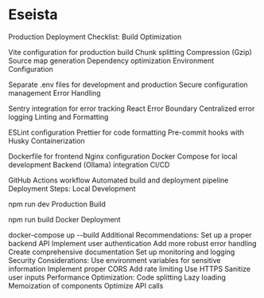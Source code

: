 # Eseista
Production Deployment Checklist:
Build Optimization

Vite configuration for production build
Chunk splitting
Compression (Gzip)
Source map generation
Dependency optimization
Environment Configuration

Separate .env files for development and production
Secure configuration management
Error Handling

Sentry integration for error tracking
React Error Boundary
Centralized error logging
Linting and Formatting

ESLint configuration
Prettier for code formatting
Pre-commit hooks with Husky
Containerization

Dockerfile for frontend
Nginx configuration
Docker Compose for local development
Backend (Ollama) integration
CI/CD

GitHub Actions workflow
Automated build and deployment pipeline
Deployment Steps:
Local Development


npm run dev
Production Build


npm run build
Docker Deployment


docker-compose up --build
Additional Recommendations:
Set up a proper backend API
Implement user authentication
Add more robust error handling
Create comprehensive documentation
Set up monitoring and logging
Security Considerations:
Use environment variables for sensitive information
Implement proper CORS
Add rate limiting
Use HTTPS
Sanitize user inputs
Performance Optimization:
Code splitting
Lazy loading
Memoization of components
Optimize API calls
